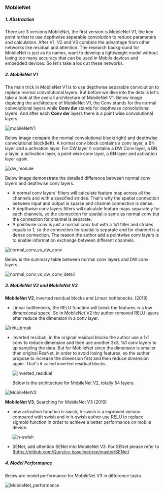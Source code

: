 ### MobileNet

##### 1. Abstraction

There are 3 versions MobileNet, the first version is MobileNet V1, the key point is that to use depthwise separable convolution to reduce parameters and calculation. After V1, V2 and V3 combine the advantage from other networks like residual and attention. The research background for MobileNet is just as its names, want to develop a lightweight model without losing too many accuracy that can be used in Mobile devices and embedded devices. So let's take a look at these networks.

##### 2. MobileNet V1

The main trick in MobileNet V1 is to use depthwise separable convolution to replace normal convolutional layers. But before we dive into the details let's take a look at the overall architecture of MobileNet V1. Below image depicting the architecture of MobileNet V1, the Conv stands for the normal convolutional layers while **Conv dw** stands for depthwise convolutional layers. And after each **Conv dw** layers there is a point wise convolutional layers. 

![mobileNetV1](https://github.com/Qucy/cv-baseline/blob/master/img/mobileNetV1.jpg)

Below image compare the normal convolutional block(right) and depthwise convolutional block(left). A normal conv block contains a conv layer, a BN layer and a activation layer. For DW layer it contains a DW Conv layer, a BN a layer, a activation layer, a point wise conv layer, a BN layer and activation layer again.

![dw_module](https://github.com/Qucy/cv-baseline/blob/master/img/dw_module.jpg)

Below image demonstrate the detailed difference between normal conv layers and depthwise conv layers.

- A normal conv layers' filters will calculate feature map across all the channels and with a specified strides. That's why the spatial connection between input and output is sparse and channel connection is dense.
- A depthwise conv layers filters will calculate feature maps separately for each channels, so the connection for spatial is same as normal conv but the connection for channel is separate.
- A pointwise conv is just a normal conv but with a 1x1 filter and strides equals to 1, so the connection for spatial is separate and for channel is a dense connection. The reason the author add a pointwise conv layers is to enable information exchange between different channels.

![normal_conv_vs_dw_conv](https://github.com/Qucy/cv-baseline/blob/master/img/normal_conv_vs_dw_conv.jpg)

Below is the summary table between normal conv layers and DW conv layers.

![normal_conv_vs_dw_conv_detail](https://github.com/Qucy/cv-baseline/blob/master/img/normal_conv_vs_dw_conv_detail.jpg)



##### 3. MobileNet V2 and MobileNet V3

**MobileNet V2**, inverted residual blocks and Linear bottlenecks. (2018)

- Linear bottlenecks, the RELU function will break the features in a low dimensional space. So in MobileNet V2 the author removed RELU layers after reduce the dimension in a conv layer.

![relu_break](https://github.com/Qucy/cv-baseline/blob/master/img/relu_break.jpg)

- Inverted residual, in the original residual blocks the author use a 1x1 conv to reduce dimension and then use another 3x3, 1x1 conv layers to up sampling the data. But for MobileNet since the dimension is smaller than original ResNet, in order to avoid losing features, so the author propose to increase the dimension first and then reduce dimension again. That's it called inverted residual blocks.

  ![inverted_residual](https://github.com/Qucy/cv-baseline/blob/master/img/inverted_residual.jpg)

  Below is the architecture for MobileNet V2, totally 54 layers.

![MobileNetV2](https://github.com/Qucy/cv-baseline/blob/master/img/MobileNetV2.jpg)



**MobileNet V3**,  Searching for MobileNet V3 (2019)

- new activation function h-swish, h-swish is a improved version compared with swish and in h-swish author use RELU to replace sigmoid function in order to achieve a better performance on mobile device.

  ![h-swish](https://github.com/Qucy/cv-baseline/blob/master/img/h-swish.jpg)

- SENet, add attention SENet into MobileNet V3. For SENet please refer to (https://github.com/Qucy/cv-baseline/tree/master/SENet)



##### 4. Model Performance

Below are model performance for MobileNet V3 in difference tasks.

![MobileNet_performance](https://github.com/Qucy/cv-baseline/blob/master/img/MobileNet_performance.jpg)
